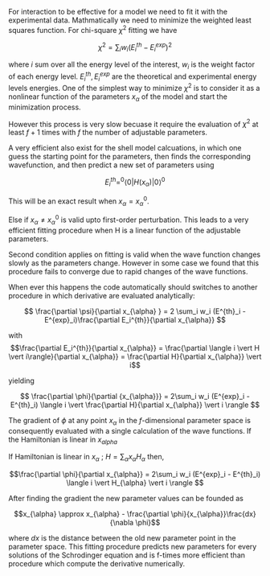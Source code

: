 For interaction to be effective for a model we need to fit it with the experimental data. Mathmatically we need to minimize the weighted least squares function. 
For chi-square $\chi^2$ fitting we have

$$
\chi^2 = \sum_i w_i (E_{i}^{th} - E^{exp}_i)^2
$$

where $i$ sum over all the energy level of the interest, $w_i$ is the weight factor of each energy level. 
$E_i^{th}, E_i^{exp}$ are the theoretical and experimental energy levels energies. One of the simplest way to minimize $\chi^2$ is to consider it as a nonlinear function of the parameters $x_{\alpha}$ of the model and start the minimization process. 

However this process is very slow becuase it require the evaluation of $\chi^2$ at least $f+1$ times with $f$ the number of adjustable parameters.

A very efficient also exist for the shell model calcuations, in which one guess the starting point for the parameters, then finds the corresponding wavefunction, and then predict a new set of parameters using

$$E^{th}_i = ^0\langle 0 \vert H(x_{\alpha})\vert 0 \rangle^0$$

This will be an exact result when $x_{\alpha} = x^0_{\alpha}$. 

Else if $x_{\alpha} \ne x_{\alpha}^0$ is valid upto first-order perturbation. This leads to a very efficient fitting procedure when H is a linear function of the adjustable parameters. 

Second condition applies on fitting is valid when the wave function changes slowly as the parameters change. However in some case we found that this procedure fails to converge due to rapid changes of the wave functions. 

When ever this happens the code automatically should switches to another procedure in which derivative are evaluated analytically:

$$
\frac{\partial \psi}{\partial x_{\alpha} } = 2 \sum_i w_i (E^{th}_i - E^{exp}_i)\frac{\partial E_i^{th}}{\partial x_{\alpha}}
$$

with $$\frac{\partial E_i^{th}}{\partial x_{\alpha}} = \frac{\partial \langle i \vert H \vert i\rangle}{\partial x_{\alpha}} = \frac{\partial H}{\partial x_{\alpha}} \vert i$$

yielding 

$$
\frac{\partial \phi}{\partial {x_{\alpha}}} =  2\sum_i w_i (E^{exp}_i - E^{th}_i) \langle i \vert \frac{\partial H}{\partial x_{\alpha}} \vert i \rangle
$$

The gradient of $\phi$ at any point $x_{\alpha}$ in the $f$-dimensional parameter space is consequently evaluated with a single calculation of the wave functions. If the Hamiltonian is linear in $x_{alpha}$ 

If Hamiltonian is linear in $x_{\alpha}$ ; $H = \sum_{\alpha} x_{\alpha} H_{\alpha}$ then, 

$$\frac{\partial \phi}{\partial x_{\alpha}} = 2\sum_i w_i (E^{exp}_i - E^{th}_i) \langle i \vert  H_{\alpha} \vert i \rangle
$$

After finding the gradient the new parameter values can be founded as 

$$x_{\alpha} \approx x_{\alpha} - \frac{\partial \phi}{x_{\alpha}}\frac{dx}{\nabla \phi}$$

where $dx$ is the distance between the old new parameter point in the parameter space. This fitting procedure predicts new parameters for every solutions of the Schrodinger equation and is f-times more efficient than procedure which compute the derivative numerically.
